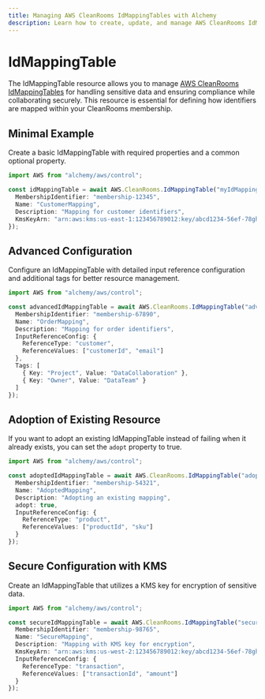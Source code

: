 ```yaml
---
title: Managing AWS CleanRooms IdMappingTables with Alchemy
description: Learn how to create, update, and manage AWS CleanRooms IdMappingTables using Alchemy Cloud Control.
---
```


# IdMappingTable

The IdMappingTable resource allows you to manage [AWS CleanRooms IdMappingTables](https://docs.aws.amazon.com/cleanrooms/latest/userguide/) for handling sensitive data and ensuring compliance while collaborating securely. This resource is essential for defining how identifiers are mapped within your CleanRooms membership.

## Minimal Example

Create a basic IdMappingTable with required properties and a common optional property.

```ts
import AWS from "alchemy/aws/control";

const idMappingTable = await AWS.CleanRooms.IdMappingTable("myIdMappingTable", {
  MembershipIdentifier: "membership-12345",
  Name: "CustomerMapping",
  Description: "Mapping for customer identifiers",
  KmsKeyArn: "arn:aws:kms:us-east-1:123456789012:key/abcd1234-56ef-78gh-90ij-klmnopqrstuv"
});
```

## Advanced Configuration

Configure an IdMappingTable with detailed input reference configuration and additional tags for better resource management.

```ts
import AWS from "alchemy/aws/control";

const advancedIdMappingTable = await AWS.CleanRooms.IdMappingTable("advancedIdMappingTable", {
  MembershipIdentifier: "membership-67890",
  Name: "OrderMapping",
  Description: "Mapping for order identifiers",
  InputReferenceConfig: {
    ReferenceType: "customer",
    ReferenceValues: ["customerId", "email"]
  },
  Tags: [
    { Key: "Project", Value: "DataCollaboration" },
    { Key: "Owner", Value: "DataTeam" }
  ]
});
```

## Adoption of Existing Resource

If you want to adopt an existing IdMappingTable instead of failing when it already exists, you can set the `adopt` property to true.

```ts
import AWS from "alchemy/aws/control";

const adoptedIdMappingTable = await AWS.CleanRooms.IdMappingTable("adoptedIdMappingTable", {
  MembershipIdentifier: "membership-54321",
  Name: "AdoptedMapping",
  Description: "Adopting an existing mapping",
  adopt: true,
  InputReferenceConfig: {
    ReferenceType: "product",
    ReferenceValues: ["productId", "sku"]
  }
});
```

## Secure Configuration with KMS

Create an IdMappingTable that utilizes a KMS key for encryption of sensitive data.

```ts
import AWS from "alchemy/aws/control";

const secureIdMappingTable = await AWS.CleanRooms.IdMappingTable("secureIdMappingTable", {
  MembershipIdentifier: "membership-98765",
  Name: "SecureMapping",
  Description: "Mapping with KMS key for encryption",
  KmsKeyArn: "arn:aws:kms:us-west-2:123456789012:key/abcd1234-56ef-78gh-90ij-klmnopqrstuv",
  InputReferenceConfig: {
    ReferenceType: "transaction",
    ReferenceValues: ["transactionId", "amount"]
  }
});
```